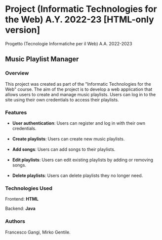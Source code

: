 # Project (Informatic Technologies for the Web) A.Y. 2022-23 [HTML-only version]
Progetto (Tecnologie Informatiche per il Web) A.A. 2022-2023
## Music Playlist Manager

### Overview
This project was created as part of the "Informatic Technologies for the Web" course. The aim of the project is to develop a web application that allows users to create and manage music playlists. Users can log in to the site using their own credentials to access their playlists.

### Features
+ **User authentication**: Users can register and log in with their own credentials.<br><br>
+ **Create playlists**: Users can create new music playlists.<br><br>
+ **Add songs**: Users can add songs to their playlists.<br><br>
+ **Edit playlists**: Users can edit existing playlists by adding or removing songs.<br><br>
+ **Delete playlists**: Users can delete playlists they no longer need.

### Technologies Used
Frontend:
**HTML**

Backend:
**Java**

### Authors
Francesco Gangi, Mirko Gentile.
